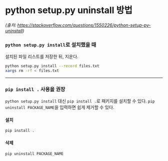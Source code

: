 # python setup.py uninstall 방법

*(출처: https://stackoverflow.com/questions/1550226/python-setup-py-uninstall)*


### `python setup.py install`로 설치했을 때
 
설치된 파일 리스트를 저장한 뒤, 지운다.
```bash
python setup.py install --record files.txt
xargs rm -rf < files.txt
```
---

### `pip install .` 사용을 권장
`python setup.py install` 대신 `pip install .`로 패키지를 설치할 수 있다.
`pip uninstall PACKAGE_NAME`을 입력하면 쉽게 제거할 수 있다.

#### 설치
```bash
pip install .
```

#### 삭제
```bash
pip uninstall PACKAGE_NAME
```
